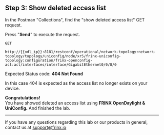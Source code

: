 ## Step 3: Show deleted access list 

In the Postman "Collections", find the "show deleted access list" GET request.


Press "**Send**" to execute the request.

```
GET

http://{{odl_ip}}:8181/restconf/operational/network-topology:network-topology/topology/uniconfig/node/xr5/frinx-uniconfig-topology:configuration/frinx-openconfig-acl:acl/interfaces/interface/GigabitEthernet0/0/0/0
```

Expected Status code: **404 Not Found**

In this case 404 is expected as the access list no longer exists on your device.

**Congratulations!** <br>
You have showed deleted an access list using **FRINX OpenDaylight & UniConfig.** And finished the lab.

---
If you have any questions regarding this lab or our products in general, contact us at [support@frinx.io](mailto:support@frinx.io)